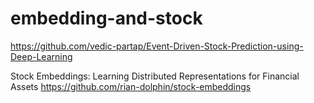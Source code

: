 # embedding-and-stock
https://github.com/vedic-partap/Event-Driven-Stock-Prediction-using-Deep-Learning

Stock Embeddings: Learning Distributed Representations for Financial Assets
https://github.com/rian-dolphin/stock-embeddings
